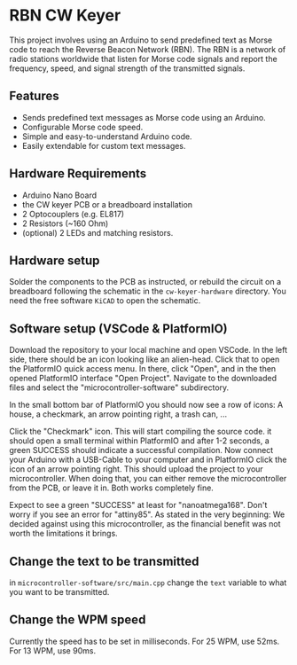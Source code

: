 # RBN CW Keyer

This project involves using an Arduino to send predefined text as Morse code to reach the Reverse Beacon Network (RBN). The RBN is a network of radio stations worldwide that listen for Morse code signals and report the frequency, speed, and signal strength of the transmitted signals.

## Features

- Sends predefined text messages as Morse code using an Arduino.
- Configurable Morse code speed.
- Simple and easy-to-understand Arduino code.
- Easily extendable for custom text messages.

## Hardware Requirements

- Arduino Nano Board
- the CW keyer PCB or a breadboard installation
- 2 Optocouplers (e.g. EL817)
- 2 Resistors (~160 Ohm)
- (optional) 2 LEDs and matching resistors.

## Hardware setup

Solder the components to the PCB as instructed, or rebuild the circuit on a breadboard following the schematic in the `cw-keyer-hardware` directory. You need the free software `KiCAD` to open the schematic.

## Software setup (VSCode & PlatformIO)

Download the repository to your local machine and open VSCode. In the left side, there should be an icon looking like an alien-head. Click that to open the PlatformIO quick access menu. In there, click "Open", and in the then opened PlatformIO interface "Open Project". Navigate to the downloaded files and select the "microcontroller-software" subdirectory.

In the small bottom bar of PlatformIO you should now see a row of icons: A house, a checkmark, an arrow pointing right, a trash can, ...

Click the "Checkmark" icon. This will start compiling the source code. it should open a small terminal within PlatformIO and after 1-2 seconds, a green SUCCESS should indicate a successful compilation. Now connect your Arduino with a USB-Cable to your computer and in PlatformIO click the icon of an arrow pointing right. This should upload the project to your microcontroller. When doing that, you can either remove the microcontroller from the PCB, or leave it in. Both works completely fine.

Expect to see a green "SUCCESS" at least for "nanoatmega168". Don't worry if you see an error for "attiny85". As stated in the very beginning: We decided against using this microcontroller, as the financial benefit was not worth the limitations it brings.

## Change the text to be transmitted

in `microcontroller-software/src/main.cpp` change the `text` variable to what you want to be transmitted.

## Change the WPM speed

Currently the speed has to be set in milliseconds. For 25 WPM, use 52ms. For 13 WPM, use 90ms.
